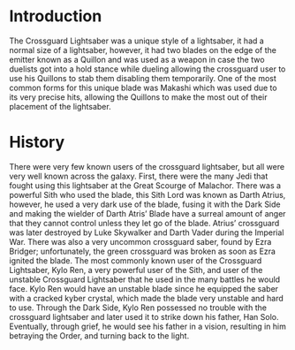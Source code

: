 # Introduction

The Crossguard Lightsaber was a unique style of a lightsaber, it had a normal size of a lightsaber, however, it had two blades on the edge of the emitter known as a Quillon and was used as a weapon in case the two duelists got into a hold stance while dueling allowing the crossguard user to use his Quillons to stab them disabling them temporarily.
One of the most common forms for this unique blade was Makashi which was used due to its very precise hits, allowing the Quillons to make the most out of their placement of the lightsaber.

# History

There were very few known users of the crossguard lightsaber, but all were very well known across the galaxy.
First, there were the many Jedi that fought using this lightsaber at the Great Scourge of Malachor.
There was a powerful Sith who used the blade, this Sith Lord was known as Darth Atrius, however, he used a very dark use of the blade, fusing it with the Dark Side and making the wielder of Darth Atris’ Blade have a surreal amount of anger that they cannot control unless they let go of the blade.
Atrius’ crossguard was later destroyed by Luke Skywalker and Darth Vader during the Imperial War.
There was also a very uncommon crossguard saber, found by Ezra Bridger; unfortunately, the green crossguard was broken as soon as Ezra ignited the blade.
The most commonly known user of the Crossguard Lightsaber, Kylo Ren, a very powerful user of the Sith, and user of the unstable Crossguard Lightsaber that he used in the many battles he would face.
Kylo Ren would have an unstable blade since he equipped the saber with a cracked kyber crystal, which made the blade very unstable and hard to use.
Through the Dark Side, Kylo Ren possessed no trouble with the crossguard lightsaber and later used it to strike down his father, Han Solo.
Eventually, through grief, he would see his father in a vision, resulting in him betraying the Order, and turning back to the light.
